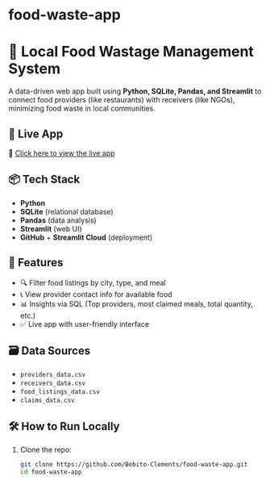 # food-waste-app
# 🍱 Local Food Wastage Management System

A data-driven web app built using **Python, SQLite, Pandas, and Streamlit** to connect food providers (like restaurants) with receivers (like NGOs), minimizing food waste in local communities.

## 🚀 Live App

🔗 [Click here to view the live app](https://your-deployed-link.streamlit.app)

## 📦 Tech Stack

- **Python**
- **SQLite** (relational database)
- **Pandas** (data analysis)
- **Streamlit** (web UI)
- **GitHub** + **Streamlit Cloud** (deployment)

## 🧠 Features

- 🔍 Filter food listings by city, type, and meal
- 📞 View provider contact info for available food
- 📊 Insights via SQL (Top providers, most claimed meals, total quantity, etc.)
- ✅ Live app with user-friendly interface

## 🗃️ Data Sources

- `providers_data.csv`
- `receivers_data.csv`
- `food_listings_data.csv`
- `claims_data.csv`

## 🛠 How to Run Locally

1. Clone the repo:
   ```bash
   git clone https://github.com/Bebito-Clements/food-waste-app.git
   cd food-waste-app
